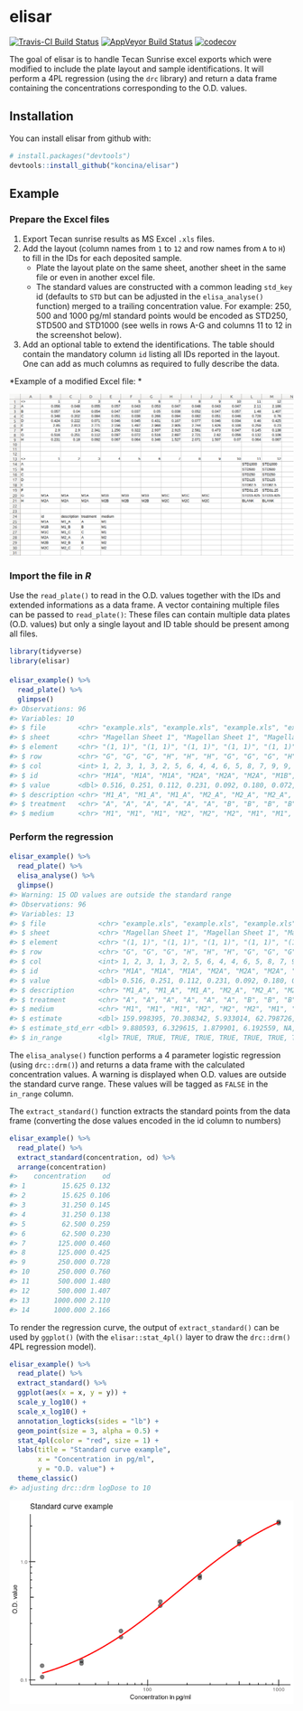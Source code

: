 
<!-- README.md is generated from README.Rmd. Please edit that file -->
elisar
======

[![Travis-CI Build Status](https://travis-ci.org/koncina/elisar.svg?branch=master)](https://travis-ci.org/koncina/elisar) [![AppVeyor Build Status](https://ci.appveyor.com/api/projects/status/github/koncina/elisar?branch=master&svg=true)](https://ci.appveyor.com/project/koncina/elisar) [![codecov](https://codecov.io/gh/koncina/elisar/branch/master/graph/badge.svg)](https://codecov.io/gh/koncina/elisar)

The goal of elisar is to handle Tecan Sunrise excel exports which were modified to include the plate layout and sample identifications. It will perform a 4PL regression (using the `drc` library) and return a data frame containing the concentrations corresponding to the O.D. values.

Installation
------------

You can install elisar from github with:

``` r
# install.packages("devtools")
devtools::install_github("koncina/elisar")
```

Example
-------

### Prepare the Excel files

1.  Export Tecan sunrise results as MS Excel `.xls` files.
2.  Add the layout (column names from `1` to `12` and row names from `A` to `H`) to fill in the IDs for each deposited sample.
    -   Plate the layout plate on the same sheet, another sheet in the same file or even in another excel file.
    -   The standard values are constructed with a common leading `std_key` id (defaults to `STD` but can be adjusted in the `elisa_analyse()` function) merged to a trailing concentration value. For example: 250, 500 and 1000 pg/ml standard points would be encoded as STD250, STD500 and STD1000 (see wells in rows A-G and columns 11 to 12 in the screenshot below).
3.  Add an optional table to extend the identifications. The table should contain the mandatory column `id` listing all IDs reported in the layout. One can add as much columns as required to fully describe the data.

*Example of a modified Excel file: *

![alt text](man/figures/README-xls.png)

### Import the file in *R*

Use the `read_plate()` to read in the O.D. values together with the IDs and extended informations as a data frame.
A vector containing multiple files can be passed to `read_plate()`: These files can contain multiple data plates (O.D. values) but only a single layout and ID table should be present among all files.

``` r
library(tidyverse)
library(elisar)

elisar_example() %>%
  read_plate() %>%
  glimpse()
#> Observations: 96
#> Variables: 10
#> $ file        <chr> "example.xls", "example.xls", "example.xls", "exam...
#> $ sheet       <chr> "Magellan Sheet 1", "Magellan Sheet 1", "Magellan ...
#> $ element     <chr> "(1, 1)", "(1, 1)", "(1, 1)", "(1, 1)", "(1, 1)", ...
#> $ row         <chr> "G", "G", "G", "H", "H", "H", "G", "G", "G", "H", ...
#> $ col         <int> 1, 2, 3, 1, 3, 2, 5, 6, 4, 4, 6, 5, 8, 7, 9, 9, 8,...
#> $ id          <chr> "M1A", "M1A", "M1A", "M2A", "M2A", "M2A", "M1B", "...
#> $ value       <dbl> 0.516, 0.251, 0.112, 0.231, 0.092, 0.180, 0.072, 0...
#> $ description <chr> "M1_A", "M1_A", "M1_A", "M2_A", "M2_A", "M2_A", "M...
#> $ treatment   <chr> "A", "A", "A", "A", "A", "A", "B", "B", "B", "B", ...
#> $ medium      <chr> "M1", "M1", "M1", "M2", "M2", "M2", "M1", "M1", "M...
```

### Perform the regression

``` r
elisar_example() %>%
  read_plate() %>%
  elisa_analyse() %>%
  glimpse()
#> Warning: 15 OD values are outside the standard range
#> Observations: 96
#> Variables: 13
#> $ file             <chr> "example.xls", "example.xls", "example.xls", ...
#> $ sheet            <chr> "Magellan Sheet 1", "Magellan Sheet 1", "Mage...
#> $ element          <chr> "(1, 1)", "(1, 1)", "(1, 1)", "(1, 1)", "(1, ...
#> $ row              <chr> "G", "G", "G", "H", "H", "H", "G", "G", "G", ...
#> $ col              <int> 1, 2, 3, 1, 3, 2, 5, 6, 4, 4, 6, 5, 8, 7, 9, ...
#> $ id               <chr> "M1A", "M1A", "M1A", "M2A", "M2A", "M2A", "M1...
#> $ value            <dbl> 0.516, 0.251, 0.112, 0.231, 0.092, 0.180, 0.0...
#> $ description      <chr> "M1_A", "M1_A", "M1_A", "M2_A", "M2_A", "M2_A...
#> $ treatment        <chr> "A", "A", "A", "A", "A", "A", "B", "B", "B", ...
#> $ medium           <chr> "M1", "M1", "M1", "M2", "M2", "M2", "M1", "M1...
#> $ estimate         <dbl> 159.998395, 70.308342, 5.933014, 62.798726, 0...
#> $ estimate_std_err <dbl> 9.880593, 6.329615, 1.879901, 6.192559, NA, 5...
#> $ in_range         <lgl> TRUE, TRUE, TRUE, TRUE, TRUE, TRUE, TRUE, TRU...
```

The `elisa_analyse()` function performs a 4 parameter logistic regression (using `drc::drm()`) and returns a data frame with the calculated concentration values.
A warning is displayed when O.D. values are outside the standard curve range. These values will be tagged as `FALSE` in the `in_range` column.

The `extract_standard()` function extracts the standard points from the data frame (converting the dose values encoded in the id column to numbers)

``` r
elisar_example() %>%
  read_plate() %>%
  extract_standard(concentration, od) %>%
  arrange(concentration)
#>    concentration    od
#> 1         15.625 0.132
#> 2         15.625 0.106
#> 3         31.250 0.145
#> 4         31.250 0.138
#> 5         62.500 0.259
#> 6         62.500 0.230
#> 7        125.000 0.460
#> 8        125.000 0.425
#> 9        250.000 0.728
#> 10       250.000 0.760
#> 11       500.000 1.480
#> 12       500.000 1.407
#> 13      1000.000 2.110
#> 14      1000.000 2.166
```

To render the regression curve, the output of `extract_standard()` can be used by `ggplot()` (with the `elisar::stat_4pl()` layer to draw the `drc::drm()` 4PL regression model).

``` r
elisar_example() %>%
  read_plate() %>%
  extract_standard() %>%
  ggplot(aes(x = x, y = y)) +
  scale_y_log10() +
  scale_x_log10() +
  annotation_logticks(sides = "lb") +
  geom_point(size = 3, alpha = 0.5) +
  stat_4pl(color = "red", size = 1) +
  labs(title = "Standard curve example",
       x = "Concentration in pg/ml",
       y = "O.D. value") +
  theme_classic()
#> adjusting drc::drm logDose to 10
```

![](README-standard-1.png)
